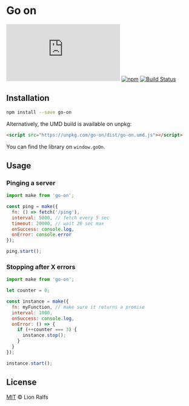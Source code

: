 # Go on

[![size](https://img.badgesize.io/https://unpkg.com/go-on/dist/go-on.js)](https://unpkg.com/go-on/dist/go-on.js)
[![npm](https://img.shields.io/npm/v/go-on.svg)](https://www.npmjs.com/package/go-on)
[![Build Status](https://travis-ci.com/lionralfs/go-on.svg?branch=master)](https://travis-ci.com/lionralfs/go-on)

## Installation

```sh
npm install --save go-on
```

Alternatively, the UMD build is available on unpkg:

```html
<script src="https://unpkg.com/go-on/dist/go-on.umd.js"></script>
```

You can find the library on `window.goOn`.

## Usage

### Pinging a server

```js
import make from 'go-on';

const ping = make({
  fn: () => fetch('/ping'),
  interval: 5000, // fetch every 5 sec
  timeout: 20000, // wait 20 sec max
  onSuccess: console.log,
  onError: console.error
});

ping.start();
```

### Stopping after X errors

```js
import make from 'go-on';

let counter = 0;

const instance = make({
  fn: myFunction, // make sure it returns a promise
  interval: 1000,
  onSuccess: console.log,
  onError: () => {
    if (++counter === 3) {
      instance.stop();
    }
  }
});

instance.start();
```

## License

[MIT](LICENSE) © Lion Ralfs
